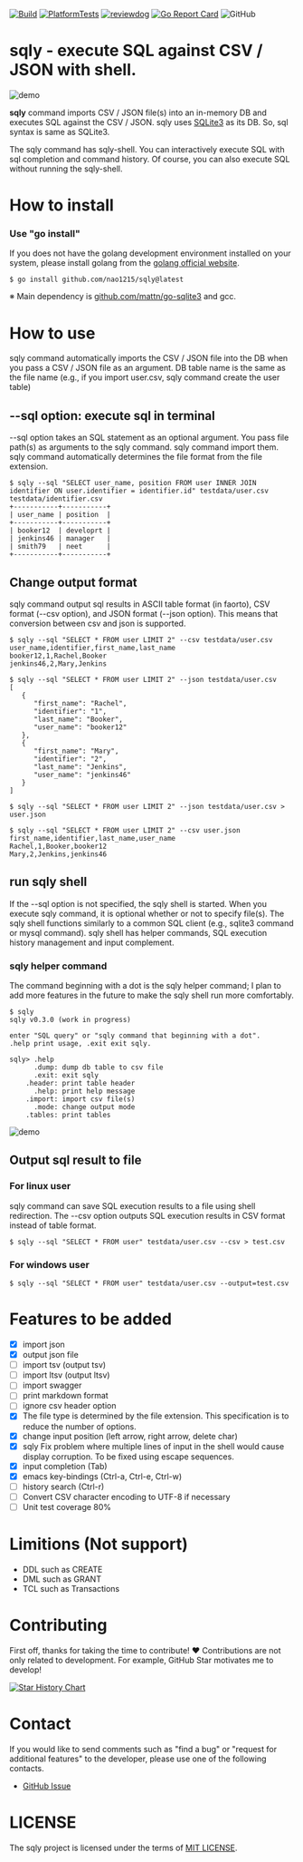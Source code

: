 [![Build](https://github.com/nao1215/sqly/actions/workflows/build.yml/badge.svg)](https://github.com/nao1215/sqly/actions/workflows/build.yml)
[![PlatformTests](https://github.com/nao1215/sqly/actions/workflows/platform_test.yml/badge.svg)](https://github.com/nao1215/sqly/actions/workflows/platform_test.yml)
[![reviewdog](https://github.com/nao1215/sqly/actions/workflows/reviewdog.yml/badge.svg)](https://github.com/nao1215/sqly/actions/workflows/reviewdog.yml)
[![Go Report Card](https://goreportcard.com/badge/github.com/nao1215/sqly)](https://goreportcard.com/report/github.com/nao1215/sqly)
![GitHub](https://img.shields.io/github/license/nao1215/sqly)  
# sqly - execute SQL against CSV / JSON with shell.
![demo](./doc/demo.gif)  

**sqly** command imports CSV / JSON file(s) into an in-memory DB and executes SQL against the CSV / JSON. sqly uses [SQLite3](https://www.sqlite.org/index.html) as its DB. So, sql syntax is same as SQLite3.  

The sqly command has sqly-shell. You can interactively execute SQL with sql completion and command history. Of course, you can also execute SQL without running the sqly-shell.

# How to install
### Use "go install"
If you does not have the golang development environment installed on your system, please install golang from the [golang official website](https://go.dev/doc/install).
```
$ go install github.com/nao1215/sqly@latest
```
※ Main dependency is [github.com/mattn/go-sqlite3](https://github.com/mattn/go-sqlite3) and gcc.


# How to use
sqly command automatically imports the CSV / JSON file into the DB when you pass a CSV / JSON file as an argument. DB table name is the same as the file name (e.g., if you import user.csv, sqly command create the user table)

## --sql option: execute sql in terminal
--sql option takes an SQL statement as an optional argument. You pass file path(s) as arguments to the sqly command. sqly command import them. sqly command automatically determines the file format from the file extension.
```
$ sqly --sql "SELECT user_name, position FROM user INNER JOIN identifier ON user.identifier = identifier.id" testdata/user.csv testdata/identifier.csv 
+-----------+-----------+
| user_name | position  |
+-----------+-----------+
| booker12  | developrt |
| jenkins46 | manager   |
| smith79   | neet      |
+-----------+-----------+
```

## Change output format
sqly command output sql results in ASCII table format (in faorto), CSV format (--csv option), and JSON format (--json option). This means that conversion between csv and json is supported.
```
$ sqly --sql "SELECT * FROM user LIMIT 2" --csv testdata/user.csv 
user_name,identifier,first_name,last_name
booker12,1,Rachel,Booker
jenkins46,2,Mary,Jenkins

$ sqly --sql "SELECT * FROM user LIMIT 2" --json testdata/user.csv 
[
   {
      "first_name": "Rachel",
      "identifier": "1",
      "last_name": "Booker",
      "user_name": "booker12"
   },
   {
      "first_name": "Mary",
      "identifier": "2",
      "last_name": "Jenkins",
      "user_name": "jenkins46"
   }
]

$ sqly --sql "SELECT * FROM user LIMIT 2" --json testdata/user.csv > user.json

$ sqly --sql "SELECT * FROM user LIMIT 2" --csv user.json 
first_name,identifier,last_name,user_name
Rachel,1,Booker,booker12
Mary,2,Jenkins,jenkins46
```

## run sqly shell
If the --sql option is not specified, the sqly shell is started. When you execute sqly command, it is optional whether or not to specify file(s). The sqly shell functions similarly to a common SQL client (e.g., sqlite3 command or mysql command). sqly shell has helper commands, SQL execution history management and input complement.

### sqly helper command
The command beginning with a dot is the sqly helper command; I plan to add more features in the future to make the sqly shell run more comfortably.
```
$ sqly 
sqly v0.3.0 (work in progress)

enter "SQL query" or "sqly command that beginning with a dot".
.help print usage, .exit exit sqly.

sqly> .help
      .dump: dump db table to csv file
      .exit: exit sqly
    .header: print table header
      .help: print help message
    .import: import csv file(s)
      .mode: change output mode
    .tables: print tables
```

![demo](./doc/shell-demo.png)  

## Output sql result to file
### For linux user 
sqly command can save SQL execution results to a file using shell redirection. The --csv option outputs SQL execution results in CSV format instead of table format.
```
$ sqly --sql "SELECT * FROM user" testdata/user.csv --csv > test.csv
```
### For windows user
 ```
$ sqly --sql "SELECT * FROM user" testdata/user.csv --output=test.csv
```

# Features to be added
- [x] import json 
- [x] output json file 
- [ ] import tsv (output tsv)
- [ ] import ltsv (output ltsv)
- [ ] import swagger
- [ ] print markdown format
- [ ] ignore csv header option
- [x] The file type is determined by the file extension. This specification is to reduce the number of options.
- [x] change input position (left arrow, right arrow, delete char)
- [x] sqly Fix problem where multiple lines of input in the shell would cause display corruption. To be fixed using escape sequences.
- [x] input completion (Tab)
- [x] emacs key-bindings (Ctrl-a, Ctrl-e, Ctrl-w)
- [ ] history search (Ctrl-r)
- [ ] Convert CSV character encoding to UTF-8 if necessary
- [ ] Unit test coverage 80%

# Limitions (Not support)
- DDL such as CREATE
- DML such as GRANT
- TCL such as Transactions

# Contributing
First off, thanks for taking the time to contribute! ❤️ Contributions are not only related to development. For example, GitHub Star motivates me to develop!  

[![Star History Chart](https://api.star-history.com/svg?repos=nao1215/sqly&type=Date)](https://star-history.com/#nao1215/sqly&Date)


# Contact
If you would like to send comments such as "find a bug" or "request for additional features" to the developer, please use one of the following contacts.

- [GitHub Issue](https://github.com/nao1215/sqly/issues)

# LICENSE
The sqly project is licensed under the terms of [MIT LICENSE](./LICENSE).

